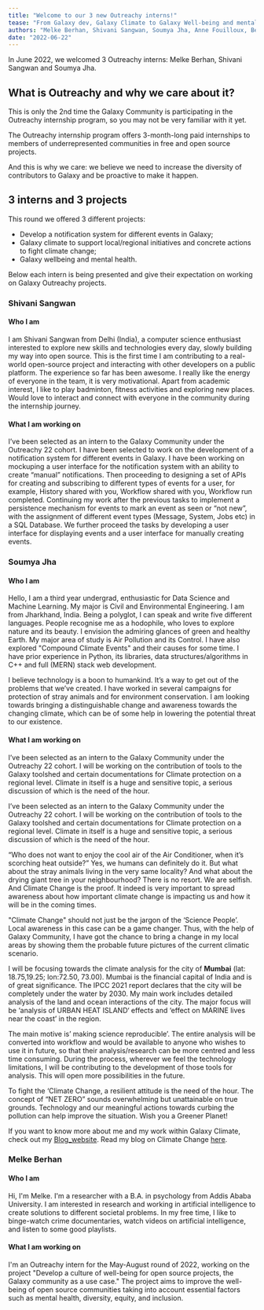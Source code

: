 ```yaml
---
title: "Welcome to our 3 new Outreachy interns!"
tease: "From Galaxy dev, Galaxy Climate to Galaxy Well-being and mental health."
authors: "Melke Berhan, Shivani Sangwan, Soumya Jha, Anne Fouilloux, Beatriz Serrano-Solano"
date: "2022-06-22"
---
```



In June 2022, we welcomed 3 Outreachy interns: Melke Berhan, Shivani Sangwan and Soumya Jha. 

## What is Outreachy and why we care about it?

This is only the 2nd time the Galaxy Community is participating in the Outreachy internship program, so you may not be very familiar with it yet.

The Outreachy internship program offers 3-month-long paid internships to members of underrepresented communities in free and open source projects.

And this is why we care: we believe we need to increase the diversity of contributors to Galaxy and be proactive to make it happen.

## 3 interns and 3 projects

This round we offered 3 different projects:

- Develop a notification system for different events in Galaxy;
- Galaxy climate to support local/regional initiatives and concrete actions to fight climate change;
- Galaxy wellbeing and mental health.

Below each intern is being presented and give their expectation on working on Galaxy Outreachy projects.


### Shivani Sangwan 

#### Who I am

I am Shivani Sangwan from Delhi (India), a computer science enthusiast interested to explore new skills and technologies every day, slowly building my way into open source. This is the first time I am contributing to a real-world open-source project and interacting with other developers on a public platform. The experience so far has been awesome. I really like the energy of everyone in the team, it is very motivational. Apart from academic interest, I like to play badminton, fitness activities and exploring new places. Would love to interact and connect with everyone in the community during the internship journey. 

#### What I am working on 

I’ve been selected as an intern to the Galaxy Community under the Outreachy 22 cohort. I have been selected to work on the development of a notification system for different events in Galaxy. I have been working on mockuping a user interface for the notification system with an ability to create “manual” notifications. Then proceeding to designing a set of APIs for creating and subscribing to different types of events for a user, for example, History shared with you, Workflow shared with you, Workflow run completed. Continuing my work after the previous tasks to implement a persistence mechanism for events to mark an event as seen or “not new”, with the assignment of different event types (Message, System, Jobs etc) in a SQL Database. We further proceed the tasks by developing a user interface for displaying events and a user interface for manually creating events.


### Soumya Jha

#### Who I am

Hello, I am a third year undergrad, enthusiastic for Data Science and Machine Learning. My major is Civil and Environmental Engineering. I am from Jharkhand, India. Being a polyglot, I can speak and write five different languages. People recognise me as a hodophile, who loves to explore nature and its beauty. I envision the admiring glances of green and healthy Earth. My major area of study is Air Pollution and its Control. I have also explored "Compound Climate Events" and their causes for some time. I have prior experience in Python, its libraries, data structures/algorithms in C++ and full (MERN) stack web development. 

I believe technology is a boon to humankind. It’s a way to get out of the problems that we’ve created. I have worked in several campaigns for protection of stray animals and for environment conservation. I am looking towards bringing a distinguishable change and awareness towards the changing climate, which can be of some help in lowering the potential threat to our existence.

#### What I am working on 

I’ve been selected as an intern to the Galaxy Community under the Outreachy 22 cohort. I will be working on the contribution of tools to the Galaxy toolshed and certain documentations for Climate protection on a regional level. Climate in itself is a huge and sensitive topic, a serious discussion of which is the need of the hour.

I’ve been selected as an intern to the Galaxy Community under the Outreachy 22 cohort. I will be working on the contribution of tools to the Galaxy toolshed and certain documentations for Climate protection on a regional level. Climate in itself is a huge and sensitive topic, a serious discussion of which is the need of the hour.

“Who does not want to enjoy the cool air of the Air Conditioner, when it’s scorching heat outside?” Yes, we humans can definitely do it. But what about the stray animals living in the very same locality? And what about the drying giant tree in your neighbourhood? There is no resort. We are selfish. And Climate Change is the proof. It indeed is very important to spread awareness about how important climate change is impacting us and how it  will be in the coming times.

"Climate Change" should not just be the jargon of the ‘Science People’. Local awareness in this case can be a game changer. Thus, with the help of Galaxy Community, I have got the chance to bring a change in my local areas by showing them the probable future pictures of the current climatic scenario.

I will be focusing towards the climate analysis for the city of **Mumbai** (lat: 18.75,19.25; lon:72.50, 73.00). Mumbai is the financial capital of India and is of great significance. The IPCC 2021 report declares that the city will be completely under the water by 2030. My main work includes detailed analysis of the land and ocean interactions of the city. The major focus will be ‘analysis of URBAN HEAT ISLAND‘ effects and ‘effect on MARINE lives near the coast’ in the region.  

The main motive is’ making science reproducible’. The entire analysis will be converted into workflow and would be available to anyone who wishes to use it in future, so that their analysis/research can be more centred and less time consuming. During the process, wherever we feel the technology limitations, I will be contributing to the development of those tools for analysis. This will open more possibilities in the future.

To fight the ‘Climate Change, a resilient attitude is the need of the hour. The concept of “NET ZERO” sounds overwhelming but unattainable on true grounds. Technology and our meaningful  actions towards curbing the pollution can help improve the situation. 
Wish you a Greener Planet! 

If you want to know more about me and my work within Galaxy Climate, check out my [Blog_website](https://soumya-jha.netlify.app/).
Read my blog on Climate Change [here](https://medium.com/@green_soul/climates-last-call-how-will-we-counter-7c4ea93c0913).

### Melke Berhan

#### Who I am

Hi, I'm Melke. I'm a researcher with a B.A. in psychology from Addis Ababa University. I am interested in research and working in artificial intelligence to create solutions to different societal problems. In my free time, I like to binge-watch crime documentaries, watch videos on artificial intelligence, and listen to some good playlists.


#### What I am working on 

I'm an Outreachy intern for the May-August round of 2022, working on the project "Develop a culture of well-being for open source projects, the Galaxy community as a use case." The project aims to improve the well-being of open source communities taking into account essential factors such as mental health, diversity, equity, and inclusion.

